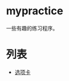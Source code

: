 # mypractice

一些有趣的练习程序。

# 列表
* [选项卡](https://rawgit.com/wangpin34/snows/master/pages/003.tabs.html)
